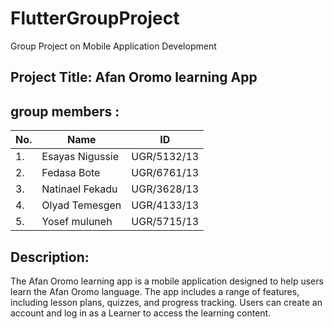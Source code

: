 # FlutterGroupProject
Group Project on Mobile Application Development <br/>
## Project Title: Afan Oromo learning App
## group members :<br/>
|No.|Name|ID|
| --- | --- | --- | 
|1.| Esayas Nigussie| UGR/5132/13|
|2.| Fedasa Bote| UGR/6761/13|
|3.| Natinael Fekadu| UGR/3628/13|
|4.|Olyad Temesgen| UGR/4133/13|
|5.| Yosef muluneh| UGR/5715/13|

## Description: <br/>
The Afan Oromo learning app is a mobile application designed to help users learn the Afan Oromo language. 
The app includes a range of features, including lesson plans, quizzes, and progress tracking. Users can create an account and log in
as a Learner to access the learning content.

